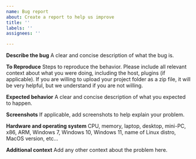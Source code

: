 ```yaml
---
name: Bug report
about: Create a report to help us improve
title: ''
labels: ''
assignees: ''

---
```


**Describe the bug**
A clear and concise description of what the bug is.

**To Reproduce**
Steps to reproduce the behavior.  Please include all relevant context about
what you were doing, including the host, plugins (if applicable).  If you are
willing to upload your project folder as a zip file, it will be very helpful,
but we understand if you are not willing.

**Expected behavior**
A clear and concise description of what you expected to happen.

**Screenshots**
If applicable, add screenshots to help explain your problem.

**Hardware and operating system**
CPU, memory, laptop, desktop, mini-PC, x86, ARM, Windows 7, Windows 10, Windows
11, name of Linux distro, MacOS version, etc...

**Additional context**
Add any other context about the problem here.
